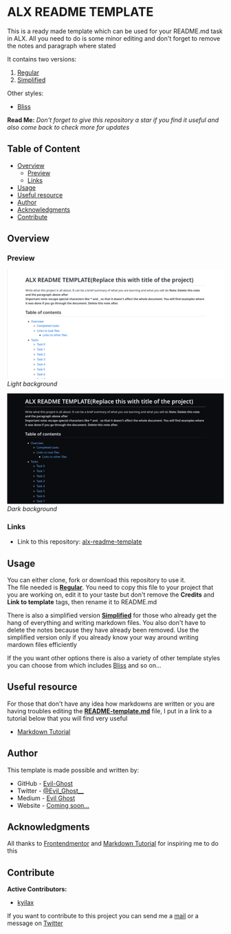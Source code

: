 # ALX README TEMPLATE
This is a ready made template which can be used for your README.md task in ALX. All you need to do is some minor editing and don't forget to remove the notes and paragraph where stated  

It contains two versions:
1. [Regular](./README-template.md)
2. [Simplified](./README-template-simplified.md)

Other styles:  
- [Bliss](./README-template-bliss.md)

**Read Me:** _Don't forget to give this repository a star if you find it useful and also come back to check more for updates_

## Table of Content

- [Overview](#overview)
  - [Preview](#preview)
  - [Links](#links)
- [Usage](#usage)
- [Useful resource](#useful-resource)
- [Author](#author)
- [Acknowledgments](#acknowledgments)
- [Contribute](#contribute)

## Overview

### Preview

![preview of README-template.md light](./images/preview-light.png)  
_Light background_

![preview of README-template.md dark](./images/preview-dark.png)  
_Dark background_


### Links

- Link to this repository: [alx-readme-template](https://github.com/Evil-Ghost/alx-readme-template)

## Usage

You can either clone, fork or download this repository to use it.  
The file needed is [**Regular**](./README-template.md). You need to copy this file to your project that you are working on, edit it to your taste but don't remove the **Credits** and **Link to template** tags, then rename it to README.md

There is also a simplified version [**Simplified**](./README-template-simplified.md) for those who already get the hang of everything and writing markdown files. You also don't have to delete the notes because they have already been removed. Use the simplified version only if you already know your way around writing mardown files efficiently

If the you want other options there is also a variety of other template styles you can choose from which includes [Bliss](./README.template-bliss) and so on...
## Useful resource

For those that don't have any idea how markdowns are written or you are having troubles editing the [**README-template.md**](./READMME-template.md) file, I put in a link to a tutorial below that you will find very useful

- [Markdown Tutorial](https://www.markdowntutorial.com/)

## Author

This template is made possible and written by:
- GitHub - [Evil-Ghost](https://github.com/Evil-Ghost)
- Twitter - [@Evil\_Ghost\_\_](https://www.twitter.com/evil_ghost__)
- Medium - [Evil Ghost](https://medium.com/@evilghost)
- Website - [Coming soon...](#)

## Acknowledgments

All thanks to [Frontendmentor](frontendmentor.io) and [Markdown Tutorial](https://www.markdowntutorial.com/) for inspiring me to do this

## Contribute

**Active Contributors:**
- [kyilax](https://github.com/kyilax)

If you want to contribute to this project you can send me a [mail](mailto:danielaisosajoseph@gmail.com) or a message on [Twitter](https://www.twitter.com/evil_ghost__)  
